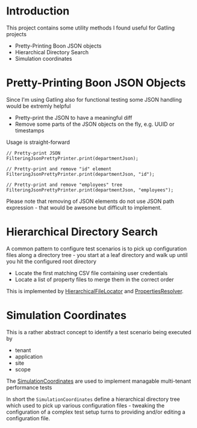 # Introduction

This project contains some utility methods I found useful for Gatling projects

* Pretty-Printing Boon JSON objects
* Hierarchical Directory Search
* Simulation coordinates


# Pretty-Printing Boon JSON Objects

Since I'm using Gatling also for functional testing some JSON handling would be extremly helpful

* Pretty-print the JSON to have a meaningful diff
* Remove some parts of the JSON objects on the fly, e.g. UUID or timestamps

Usage is straight-forward

```
// Pretty-print JSON
FilteringJsonPrettyPrinter.print(departmentJson);

// Pretty-print and remove "id" element
FilteringJsonPrettyPrinter.print(departmentJson, "id");

// Pretty-print and remove "employees" tree
FilteringJsonPrettyPrinter.print(departmentJson, "employees");
```

Please note that removing of JSON elements do not use JSON path expression - that would be awesone but difficult to implement.


# Hierarchical Directory Search

A common pattern to configure test scenarios is to pick up configuration files along a directory tree - you start at a leaf directory and walk up until you hit the configured root directory

* Locate the first matching CSV file containing user credentials
* Locate a list of property files to merge them in the correct order

This is implemented by [HierarchicalFileLocator](https://github.com/sgoeschl/gatling-blueprint-extensions/blob/master/src/main/java/org/github/sgoeschl/gatling/blueprint/extensions/file/HierarchicalFileLocator.java) and [PropertiesResolver](https://github.com/sgoeschl/gatling-blueprint-extensions/blob/master/src/main/java/org/github/sgoeschl/gatling/blueprint/extensions/file/HierarchicalFileLocator.java).


# Simulation Coordinates

This is a rather abstract concept to identify a test scenario being executed by

* tenant
* application
* site
* scope

The [SimulationCoordinates](https://github.com/sgoeschl/gatling-blueprint-extensions/blob/master/src/main/java/org/github/sgoeschl/gatling/blueprint/extensions/SimulationCoordinates.java) are used to implement managable multi-tenant performance tests

In short the `SimulationCoordinates` define a hierarchical directory tree which used to pick up various configuration files - tweaking the configuration of a complex test setup turns to providing and/or editing a configuration file.



